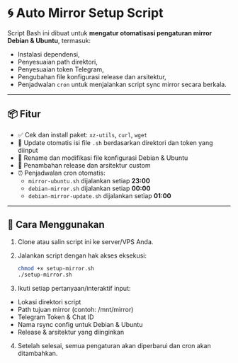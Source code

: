 # 🌀 Auto Mirror Setup Script

Script Bash ini dibuat untuk **mengatur otomatisasi pengaturan mirror Debian & Ubuntu**, termasuk:
- Instalasi dependensi,
- Penyesuaian path direktori,
- Penyesuaian token Telegram,
- Pengubahan file konfigurasi release dan arsitektur,
- Penjadwalan `cron` untuk menjalankan script sync mirror secara berkala.

---

## 📦 Fitur

- ✅ Cek dan install paket: `xz-utils`, `curl`, `wget`
- 🔧 Update otomatis isi file `.sh` berdasarkan direktori dan token yang diinput
- 📁 Rename dan modifikasi file konfigurasi Debian & Ubuntu
- 🔁 Penambahan release dan arsitektur custom
- ⏰ Penjadwalan cron otomatis:
  - `mirror-ubuntu.sh` dijalankan setiap **23:00**
  - `debian-mirror.sh` dijalankan setiap **00:00**
  - `debian-mirror-update.sh` dijalankan setiap **01:00**

---

## 🚀 Cara Menggunakan

1. Clone atau salin script ini ke server/VPS Anda.
2. Jalankan script dengan hak akses eksekusi:

   ```bash
   chmod +x setup-mirror.sh
   ./setup-mirror.sh
3. Ikuti setiap pertanyaan/interaktif input:
- Lokasi direktori script
- Path tujuan mirror (contoh: /mnt/mirror)
- Telegram Token & Chat ID
- Nama rsync config untuk Debian & Ubuntu
- Release & arsitektur yang diinginkan
4. Setelah selesai, semua pengaturan akan diperbarui dan cron akan ditambahkan.
